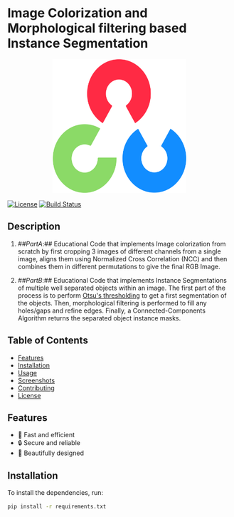 # Image Colorization and Morphological filtering based Instance Segmentation

<p align="center">
  <img src="Images/OpenCV_logo_no_text.png" alt="Image description" width="300" height="300">
</p>

[![License](https://img.shields.io/badge/license-MIT-blue)](LICENSE)
[![Build Status](https://img.shields.io/badge/build-passing-brightgreen)](https://github.com/username/project/actions)

## Description
1. ##_PartA_:##
  Educational Code that implements Image colorization from scratch by first cropping 3 images of different channels from a single image, aligns them using Normalized Cross Correlation (NCC) and then combines them in different permutations to give the final RGB Image.

2. ##_PartB_:##
  Educational Code that implements Instance Segmentations of multiple well separated objects within an image. The first part of the process is to perform [Otsu's thresholding](https://en.wikipedia.org/wiki/Otsu%27s_method) to get a first segmentation of the objects. Then, morphological filtering is performed to fill any holes/gaps and refine edges. Finally, a Connected-Components Algorithm returns the separated object instance masks.
 


## Table of Contents
- [Features](#features)
- [Installation](#installation)
- [Usage](#usage)
- [Screenshots](#screenshots)
- [Contributing](#contributing)
- [License](#license)

## Features
- 🚀 Fast and efficient
- 🔒 Secure and reliable
- 🎨 Beautifully designed

## Installation

To install the dependencies, run:

```bash
pip install -r requirements.txt
